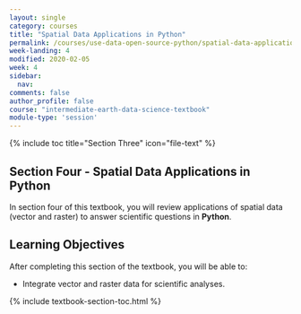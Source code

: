 ```yaml
---
layout: single
category: courses
title: "Spatial Data Applications in Python"
permalink: /courses/use-data-open-source-python/spatial-data-applications/
week-landing: 4
modified: 2020-02-05
week: 4
sidebar:
  nav:
comments: false
author_profile: false
course: "intermediate-earth-data-science-textbook"
module-type: 'session'
---
```


{% include toc title="Section Three" icon="file-text" %}

<div class="notice--info" markdown="1">

## <i class="fa fa-ship" aria-hidden="true"></i> Section Four - Spatial Data Applications in Python

In section four of this textbook, you will review applications of spatial data (vector and raster) to answer scientific questions in **Python**.

## <i class="fa fa-graduation-cap" aria-hidden="true"></i> Learning Objectives

After completing this section of the textbook, you will be able to:

* Integrate vector and raster data for scientific analyses.

</div>


{% include textbook-section-toc.html %}
